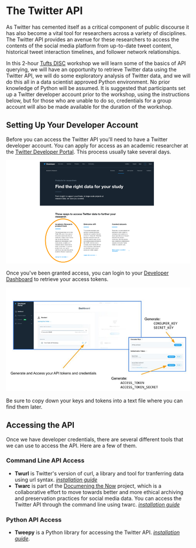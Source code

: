 # The Twitter API

As Twitter has cemented itself as a critical component of public discourse it has also become a vital tool for researchers across a variety of disciplines. The Twitter API provides an avenue for these researchers to access the contents of the social media platform from up-to-date tweet content, historical tweet interaction timelines, and follower network relationships.  

In this 2-hour [Tufts DISC](https://disc.tufts.edu/) workshop we will learn some of the basics of API querying, we will have an opportunity to retrieve Twitter data using the Twitter API, we will do some exploratory analysis of Twitter data, and we will do this all in a data scientist approved Python environment. No prior knowledge of Python will be assumed. It is suggested that participants set up a Twitter developer account prior to the workshop, using the instructions below, but for those who are unable to do so, credentials for a group account will also be made available for the duration of the workshop.

## Setting Up Your Developer Account

Before you can access the Twitter API you'll need to have a Twitter developer account.  You can apply for access as an academic researcher at the [Twitter Developer Portal](https://developer.twitter.com/en/solutions/academic-research/products-for-researchers).  This process usually take several days.

![setup.jpg](assets/img/setup.jpg)

Once you've been granted access, you can login to your [Developer Dashboard](https://developer.twitter.com/en/portal/dashboard) to retrieve your access tokens. 

![tokens.jpg](assets/img/tokens.jpg)

Be sure to copy down your keys and tokens into a text file where you can find them later. 

## Accessing the API

Once we have developer credentials, there are several different tools that we can use to access the API.  Here are a few of them.

### Command Line API Access

* __Twurl__ is Twitter's version of curl, a library and tool for tranferring data using url syntax. [_installation guide_](https://developer.twitter.com/en/docs/tutorials/using-twurl)
* __Twarc__ is part of the [Documening the Now](https://www.docnow.io/) project, which is a collaborative effort to move towards better and more ethical archiving and preservation practices for social media data.  You can access the Twitter API through the command line using twarc.  [_installation guide_](https://twarc-project.readthedocs.io/en/latest/) 

### Python API Access

* __Tweepy__ is a Python library for accessing the Twitter API. [_installation guide_](https://docs.tweepy.org/en/latest/install.html).  


